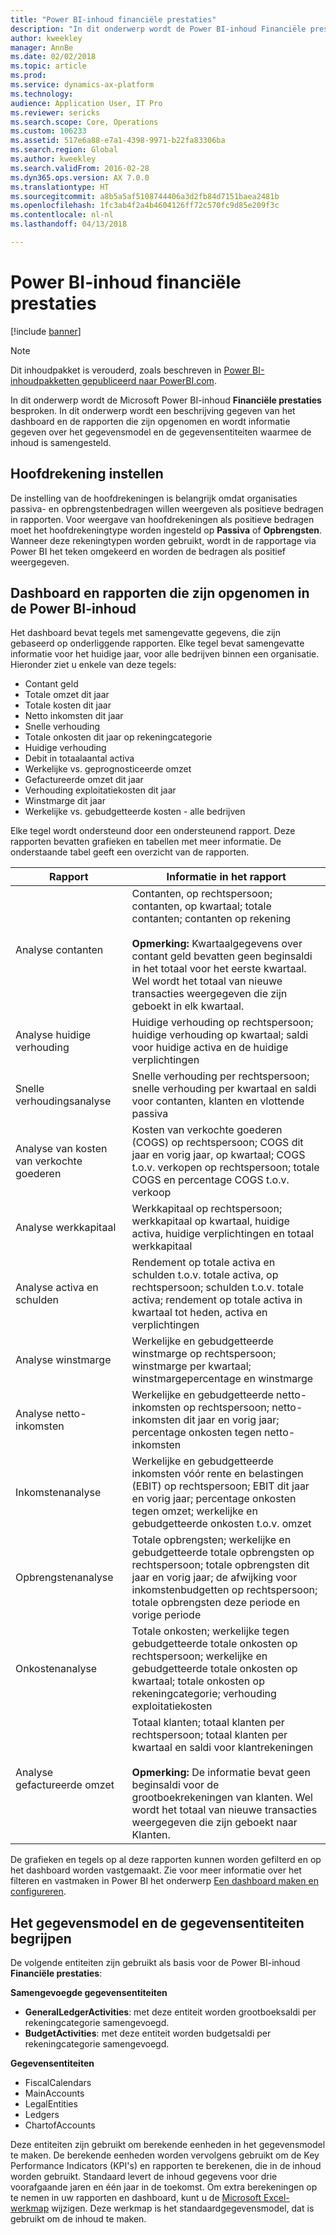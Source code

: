 ```yaml
---
title: "Power BI-inhoud financiële prestaties"
description: "In dit onderwerp wordt de Power BI-inhoud Financiële prestaties besproken."
author: kweekley
manager: AnnBe
ms.date: 02/02/2018
ms.topic: article
ms.prod: 
ms.service: dynamics-ax-platform
ms.technology: 
audience: Application User, IT Pro
ms.reviewer: sericks
ms.search.scope: Core, Operations
ms.custom: 106233
ms.assetid: 517e6a88-e7a1-4398-9971-b22fa83306ba
ms.search.region: Global
ms.author: kweekley
ms.search.validFrom: 2016-02-28
ms.dyn365.ops.version: AX 7.0.0
ms.translationtype: HT
ms.sourcegitcommit: a8b5a5af5108744406a3d2fb84d7151baea2481b
ms.openlocfilehash: 1fc3ab4f2a4b4604126ff72c570fc9d85e209f3c
ms.contentlocale: nl-nl
ms.lasthandoff: 04/13/2018

---
```


# <a name="financial-performance-power-bi-content"></a>Power BI-inhoud financiële prestaties

[!include [banner](../includes/banner.md)]

> [!Note]
> Dit inhoudpakket is verouderd, zoals beschreven in [Power BI-inhoudpakketten gepubliceerd naar PowerBI.com](https://docs.microsoft.com/en-us/dynamics365/unified-operations/dev-itpro/migration-upgrade/deprecated-features#power-bi-content-packs-published-to-powerbicom).

In dit onderwerp wordt de Microsoft Power BI-inhoud **Financiële prestaties** besproken. In dit onderwerp wordt een beschrijving gegeven van het dashboard en de rapporten die zijn opgenomen en wordt informatie gegeven over het gegevensmodel en de gegevensentiteiten waarmee de inhoud is samengesteld.

## <a name="main-account-setup"></a>Hoofdrekening instellen
De instelling van de hoofdrekeningen is belangrijk omdat organisaties passiva- en opbrengstenbedragen willen weergeven als positieve bedragen in rapporten. Voor weergave van hoofdrekeningen als positieve bedragen moet het hoofdrekeningtype worden ingesteld op **Passiva** of **Opbrengsten**. Wanneer deze rekeningtypen worden gebruikt, wordt in de rapportage via Power BI het teken omgekeerd en worden de bedragen als positief weergegeven.

## <a name="dashboard-and-reports-that-are-included-in-the-power-bi-content"></a>Dashboard en rapporten die zijn opgenomen in de Power BI-inhoud
Het dashboard bevat tegels met samengevatte gegevens, die zijn gebaseerd op onderliggende rapporten. Elke tegel bevat samengevatte informatie voor het huidige jaar, voor alle bedrijven binnen een organisatie. Hieronder ziet u enkele van deze tegels:

- Contant geld
- Totale omzet dit jaar
- Totale kosten dit jaar
- Netto inkomsten dit jaar
- Snelle verhouding
- Totale onkosten dit jaar op rekeningcategorie
- Huidige verhouding
- Debit in totaalaantal activa
- Werkelijke vs. geprognosticeerde omzet
- Gefactureerde omzet dit jaar
- Verhouding exploitatiekosten dit jaar
- Winstmarge dit jaar
- Werkelijke vs. gebudgetteerde kosten - alle bedrijven

Elke tegel wordt ondersteund door een ondersteunend rapport. Deze rapporten bevatten grafieken en tabellen met meer informatie. De onderstaande tabel geeft een overzicht van de rapporten.

| Rapport                      | Informatie in het rapport |
|-----------------------------|--------------------------------------|
| Analyse contanten               | Contanten, op rechtspersoon; contanten, op kwartaal; totale contanten; contanten op rekening<br><br>**Opmerking:** Kwartaalgegevens over contant geld bevatten geen beginsaldi in het totaal voor het eerste kwartaal. Wel wordt het totaal van nieuwe transacties weergegeven die zijn geboekt in elk kwartaal.|
| Analyse huidige verhouding      | Huidige verhouding op rechtspersoon; huidige verhouding op kwartaal; saldi voor huidige activa en de huidige verplichtingen |
| Snelle verhoudingsanalyse        | Snelle verhouding per rechtspersoon; snelle verhouding per kwartaal en saldi voor contanten, klanten en vlottende passiva |
| Analyse van kosten van verkochte goederen | Kosten van verkochte goederen (COGS) op rechtspersoon; COGS dit jaar en vorig jaar, op kwartaal; COGS t.o.v. verkopen op rechtspersoon; totale COGS en percentage COGS t.o.v. verkoop |
| Analyse werkkapitaal    | Werkkapitaal op rechtspersoon; werkkapitaal op kwartaal, huidige activa, huidige verplichtingen en totaal werkkapitaal |
| Analyse activa en schulden     | Rendement op totale activa en schulden t.o.v. totale activa, op rechtspersoon; schulden t.o.v. totale activa; rendement op totale activa in kwartaal tot heden, activa en verplichtingen |
| Analyse winstmarge      | Werkelijke en gebudgetteerde winstmarge op rechtspersoon; winstmarge per kwartaal; winstmargepercentage en winstmarge |
| Analyse netto-inkomsten         | Werkelijke en gebudgetteerde netto-inkomsten op rechtspersoon; netto-inkomsten dit jaar en vorig jaar; percentage onkosten tegen netto-inkomsten |
| Inkomstenanalyse           | Werkelijke en gebudgetteerde inkomsten vóór rente en belastingen (EBIT) op rechtspersoon; EBIT dit jaar en vorig jaar; percentage onkosten tegen omzet; werkelijke en gebudgetteerde onkosten t.o.v. omzet |
| Opbrengstenanalyse            | Totale opbrengsten; werkelijke en gebudgetteerde totale opbrengsten op rechtspersoon; totale opbrengsten dit jaar en vorig jaar; de afwijking voor inkomstenbudgetten op rechtspersoon; totale opbrengsten deze periode en vorige periode |
| Onkostenanalyse            | Totale onkosten; werkelijke tegen gebudgetteerde totale onkosten op rechtspersoon; werkelijke en gebudgetteerde totale onkosten op kwartaal; totale onkosten op rekeningcategorie; verhouding exploitatiekosten |
| Analyse gefactureerde omzet     | Totaal klanten; totaal klanten per rechtspersoon; totaal klanten per kwartaal en saldi voor klantrekeningen<br><br>**Opmerking:** De informatie bevat geen beginsaldi voor de grootboekrekeningen van klanten. Wel wordt het totaal van nieuwe transacties weergegeven die zijn geboekt naar Klanten. |

De grafieken en tegels op al deze rapporten kunnen worden gefilterd en op het dashboard worden vastgemaakt. Zie voor meer informatie over het filteren en vastmaken in Power BI het onderwerp [Een dashboard maken en configureren](https://powerbi.microsoft.com/en-us/guided-learning/powerbi-learning-4-2-create-configure-dashboards).

## <a name="understanding-the-data-model-and-entities"></a>Het gegevensmodel en de gegevensentiteiten begrijpen
De volgende entiteiten zijn gebruikt als basis voor de Power BI-inhoud **Financiële prestaties**:

**Samengevoegde gegevensentiteiten**

- **GeneralLedgerActivities**: met deze entiteit worden grootboeksaldi per rekeningcategorie samengevoegd.
- **BudgetActivities**: met deze entiteit worden budgetsaldi per rekeningcategorie samengevoegd.

**Gegevensentiteiten**

- FiscalCalendars
- MainAccounts
- LegalEntities
- Ledgers
- ChartofAccounts

Deze entiteiten zijn gebruikt om berekende eenheden in het gegevensmodel te maken. De berekende eenheden worden vervolgens gebruikt om de Key Performance Indicators (KPI's) en rapporten te berekenen, die in de inhoud worden gebruikt. Standaard levert de inhoud gegevens voor drie voorafgaande jaren en één jaar in de toekomst. Om extra berekeningen op te nemen in uw rapporten en dashboard, kunt u de [Microsoft Excel-werkmap](https://mbs.microsoft.com/customersource/global/AX/downloads/reports/msdaxfinpercontentpowerbi) wijzigen. Deze werkmap is het standaardgegevensmodel, dat is gebruikt om de inhoud te maken. 

